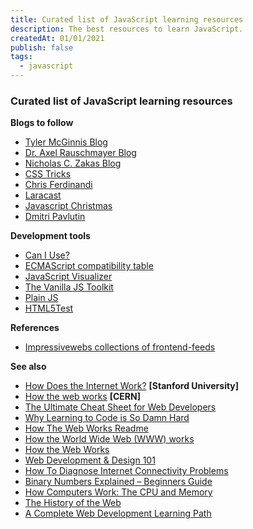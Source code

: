 ```yaml
---
title: Curated list of JavaScript learning resources
description: The best resources to learn JavaScript.
createdAt: 01/01/2021
publish: false
tags:
  - javascript
---
```


<div class="l-wrap l-wrap--700">

### Curated list of JavaScript learning resources

**Blogs to follow**

- [Tyler McGinnis Blog](https://tylermcginnis.com/blog/)
- [Dr. Axel Rauschmayer Blog](https://2ality.com/)
- [Nicholas C. Zakas Blog](https://humanwhocodes.com/)
- [CSS Tricks](https://css-tricks.com/)
- [Chris Ferdinandi](https://gomakethings.com/)
- [Laracast](https://laracasts.com/)
- [Javascript Christmas](https://javascript.christmas/)
- [Dmitri Pavlutin](https://dmitripavlutin.com/)

**Development tools**

- [Can I Use?](https://caniuse.com/)
- [ECMAScript compatibility table](http://kangax.github.io/compat-table/es6/)
- [JavaScript Visualizer](https://tylermcginnis.com/javascript-visualizer/)
- [The Vanilla JS Toolkit](https://vanillajstoolkit.com/)
- [Plain JS](https://plainjs.com/)
- [HTML5Test](https://html5test.com/)

**References**

- [Impressivewebs collections of frontend-feeds](https://github.com/impressivewebs/frontend-feeds)

**See also**

- [How Does the Internet Work?](https://web.stanford.edu/class/msande91si/www-spr04/readings/week1/InternetWhitepaper.htm) **[Stanford University]**
- [How the web works](https://public-archive.web.cern.ch/en/About/WebWork-en.html) **[CERN]**
- [The Ultimate Cheat Sheet for Web Developers](https://www.thinkful.com/blog/web-developer-cheat-sheet/)
- [Why Learning to Code is So Damn Hard](https://www.thinkful.com/blog/why-learning-to-code-is-so-damn-hard/)
- [How The Web Works Readme](https://learn.co/lessons/how-the-web-works-readme)
- [How the World Wide Web (WWW) works](https://www.explainthatstuff.com/howthewebworks.html)
- [How the Web Works](https://www.vikingcodeschool.com/dashboard#/web-development-basics/how-the-web-works)
- [Web Development & Design 101](https://hostingfacts.com/web-development-101/)
- [How To Diagnose Internet Connectivity Problems](https://service.uoregon.edu/TDClient/2030/Portal/KB/ArticleDet?ID=31787)
- [Binary Numbers Explained – Beginners Guide](http://www.steves-internet-guide.com/binary-numbers-explained/)
- [How Computers Work: The CPU and Memory](https://homepage.cs.uri.edu/faculty/wolfe/book/Readings/Reading04.htm)
- [The History of the Web](https://thehistoryoftheweb.com/timeline/)
- [A Complete Web Development Learning Path](https://academind.com/learn/web-dev/web-development-overview/)

</div><!-- /.l-wrap--700 -->
